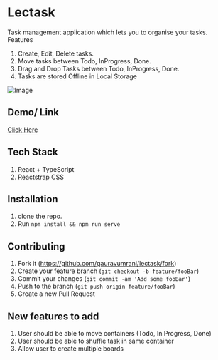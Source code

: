 # Lectask
Task management application which lets you to organise your tasks. 
Features
1. Create, Edit, Delete tasks.
2. Move tasks between Todo, InProgress, Done.
3. Drag and Drop Tasks between Todo, InProgress, Done.
4. Tasks are stored Offline in Local Storage

![Image](https://i.ibb.co/q7b4jhM/Screenshot-2019-10-17-at-10-36-47-PM.png)


## Demo/ Link
[Click Here](https://lectask.netlify.com)


## Tech Stack
1. React + TypeScript
2. Reactstrap CSS

## Installation

1. clone the repo. 
2. Run `npm install && npm run serve`

## Contributing

1. Fork it (<https://github.com/gauravumrani/lectask/fork>)
2. Create your feature branch (`git checkout -b feature/fooBar`)
3. Commit your changes (`git commit -am 'Add some fooBar'`)
4. Push to the branch (`git push origin feature/fooBar`)
5. Create a new Pull Request

## New features to add
1. User should be able to move containers (Todo, In Progress, Done)
2. User should be able to shuffle task in same container
3. Allow user to create multiple boards


